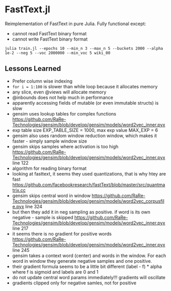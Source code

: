 # FastText.jl

Reimplementation of FastText in pure Julia. Fully functional except:
- cannot read FastText binary format
- cannot write FastText binary format

`julia train.jl --epochs 10 --min_n 3 --max_n 5 --buckets 2000 --alpha 1e-2 --neg 5 --voc 2000000 --min_voc 5 wiki_00`

## Lessons Learned

- Prefer column wise indexing
- `for i = 1:100` is slower than while loop because it allocates memory
- any slice, even @views will allocate memory
- @inbounds does not help much in performance
- apparently accessing fields of mutable (or even immutable structs) is slow
- gensim uses lookup tables for complex functions https://github.com/RaRe-Technologies/gensim/blob/develop/gensim/models/word2vec_inner.pyx
- exp table size EXP_TABLE_SIZE = 1000, max exp value MAX_EXP = 6
- gensim also uses random window reduction window, which makes it faster - simply sample window size
- gensim skips samples where activation is too high https://github.com/RaRe-Technologies/gensim/blob/develop/gensim/models/word2vec_inner.pyx line 122
- algorithm for reading binary format
- looking at fasttext, it seems they used quantizations, that is why htey are fast https://github.com/facebookresearch/fastText/blob/master/src/quantmatrix.cc
- gensim skips central word in window https://github.com/RaRe-Technologies/gensim/blob/develop/gensim/models/word2vec_corpusfile.pyx line 324
- but then they add it in neg sampling as positive. if word is its own negative - sample is skipped https://github.com/RaRe-Technologies/gensim/blob/develop/gensim/models/word2vec_inner.pyx line 217
- it seems there is no gradient for positive words https://github.com/RaRe-Technologies/gensim/blob/develop/gensim/models/word2vec_inner.pyx line 245
- gensim takes a context word (center) and words in the window. For each word in window they generate negative samples and one positive. 
- their gradient formula seems to be a little bit different (label - f) * alpha where f is sigmoid and labels are 0 and 1
- do not update central word params immediately!!! gradients will oscillate
- gradients clipped only for negative samles, not for positive 

